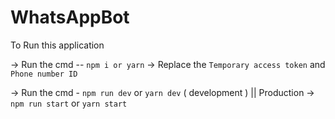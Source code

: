 # WhatsAppBot

To Run this application 

-> Run the cmd -- `npm i or yarn`
-> Replace the `Temporary access token` and `Phone number ID`

-> Run the cmd - `npm run dev` or `yarn dev` ( development ) || Production -> `npm run start` or `yarn start`